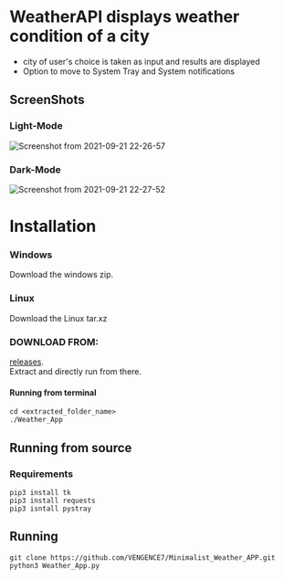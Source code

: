 # WeatherAPI displays weather condition of a city 
- city of user's choice is  taken as input and results are displayed
- Option to move to System Tray and System notifications 
 
 ## ScreenShots 
 
 ### Light-Mode
![Screenshot from 2021-09-21 22-26-57](https://user-images.githubusercontent.com/86911386/134214768-812a1457-e693-439c-90b3-85e2ebdf0c34.png)

### Dark-Mode
![Screenshot from 2021-09-21 22-27-52](https://user-images.githubusercontent.com/86911386/134214855-10f8146c-c224-41a2-a5fc-36e13435ac7a.png)



# Installation 
### Windows
Download the windows zip.<br/>
### Linux
Download the Linux tar.xz 
<br/>
### DOWNLOAD FROM:
[releases](https://github.com/VENGENCE7/Minimalist_WeatherAPI/releases/tag/Weather_App). <br/>
Extract and directly run from there.
#### Running from terminal
```
cd <extracted_folder_name>
./Weather_App
```
## Running from source
### Requirements

```
pip3 install tk 
pip3 install requests
pip3 isntall pystray
```
## Running 
```
git clone https://github.com/VENGENCE7/Minimalist_Weather_APP.git
python3 Weather_App.py
```

          

